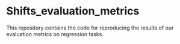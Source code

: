 # Shifts_evaluation_metrics
This repository contains the code for reproducing the results of our evaluation metrics on regression tasks.
